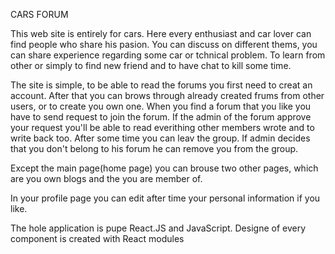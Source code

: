 CARS FORUM

This web site is entirely for cars. Here every enthusiast and car lover can find people who share his pasion. You can discuss on different thems, you can share experience
regarding some car or tchnical problem. To learn from other or simply to find new friend and to have chat to kill some time.

The site is simple, to be able to read the forums you first need to creat an account. After that you can brows through already created frums from other users, or to create
you own one. 
When you find a forum that you like you have to send request to join the forum. If the admin of the forum approve your request you'll be able to read everithing other members wrote
and to write back too.
After some time you can leav the group. If admin decides that you don't belong to his forum he can remove you from the group.

Except the main page(home page) you can brouse two other pages, which are you own blogs and the you are member of.

In your profile page you can edit after time your personal information if you like.

The hole application is puре React.JS and JavaScript. Designe of every component is created with React modules
